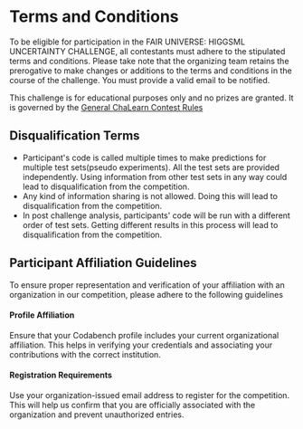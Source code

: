 # Terms and Conditions

To be eligible for participation in the FAIR UNIVERSE: HIGGSML UNCERTAINTY CHALLENGE, all contestants must adhere to the stipulated terms and conditions. Please take note that the organizing team retains the prerogative to make changes or additions to the terms and conditions in the course of the challenge. You must provide a valid email to be notified.

This challenge is for educational purposes only and no prizes are granted. It is governed by the [General ChaLearn Contest Rules](http://www.causality.inf.ethz.ch/GeneralChalearnContestRuleTerms.html)

## Disqualification Terms

- Participant's code is called multiple times to make predictions for multiple test sets(pseudo experiments). All the test sets are provided independently. Using information from other test sets in any way could lead to disqualification from the competition.
- Any kind of information sharing is not allowed. Doing this will lead to disqualification from the competition.
- In post challenge analysis, participants' code will be run with a different order of test sets. Getting different results in this process will lead to disqualification from the competition.

## Participant Affiliation Guidelines

To ensure proper representation and verification of your affiliation with an organization in our competition, please adhere to the following guidelines

#### Profile Affiliation

Ensure that your Codabench profile includes your current organizational affiliation. This helps in verifying your credentials and associating your contributions with the correct institution.

#### Registration Requirements

Use your organization-issued email address to register for the competition. This will help us confirm that you are officially associated with the organization and prevent unauthorized entries.